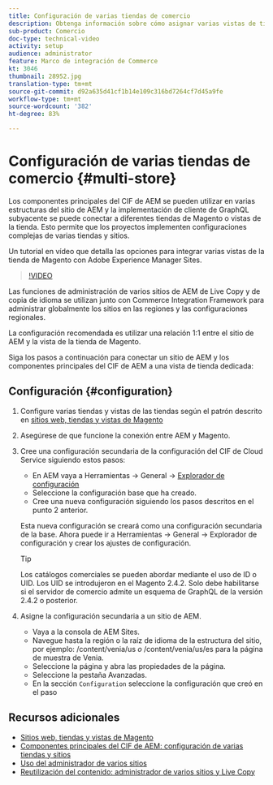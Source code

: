 ```yaml
---
title: Configuración de varias tiendas de comercio
description: Obtenga información sobre cómo asignar varias vistas de tienda de Magento a AEM. Esto permite que los proyectos admitan casos de uso multilingües y de inquilinos múltiples.
sub-product: Comercio
doc-type: technical-video
activity: setup
audience: administrator
feature: Marco de integración de Commerce
kt: 3046
thumbnail: 28952.jpg
translation-type: tm+mt
source-git-commit: d92a635d41cf1b14e109c316bd7264cf7d45a9fe
workflow-type: tm+mt
source-wordcount: '382'
ht-degree: 83%

---
```


# Configuración de varias tiendas de comercio {#multi-store}

Los componentes principales del CIF de AEM se pueden utilizar en varias estructuras del sitio de AEM y la implementación de cliente de GraphQL subyacente se puede conectar a diferentes tiendas de Magento o vistas de la tienda. Esto permite que los proyectos implementen configuraciones complejas de varias tiendas y sitios.

Un tutorial en vídeo que detalla las opciones para integrar varias vistas de la tienda de Magento con Adobe Experience Manager Sites.

>[!VIDEO](https://video.tv.adobe.com/v/28952/?quality=12)

Las funciones de administración de varios sitios de AEM de Live Copy y de copia de idioma se utilizan junto con Commerce Integration Framework para administrar globalmente los sitios en las regiones y las configuraciones regionales.

La configuración recomendada es utilizar una relación 1:1 entre el sitio de AEM y la vista de la tienda de Magento.

Siga los pasos a continuación para conectar un sitio de AEM y los componentes principales del CIF de AEM a una vista de tienda dedicada:

## Configuración {#configuration}

1. Configure varias tiendas y vistas de las tiendas según el patrón descrito en [sitios web, tiendas y vistas de Magento](https://docs.magento.com/m2/ce/user_guide/stores/websites-stores-views.html)

2. Asegúrese de que funcione la conexión entre AEM y Magento.

3. Cree una configuración secundaria de la configuración del CIF de Cloud Service siguiendo estos pasos:

   * En AEM vaya a Herramientas -> General -> [Explorador de configuración](/help/sites-administering/configurations.md#using-configuration-browser)
   * Seleccione la configuración base que ha creado.
   * Cree una nueva configuración siguiendo los pasos descritos en el punto 2 anterior.

   Esta nueva configuración se creará como una configuración secundaria de la base. Ahora puede ir a Herramientas -> General -> Explorador de configuración y crear los ajustes de configuración.

   >[!TIP]
   >
   > Los catálogos comerciales se pueden abordar mediante el uso de ID o UID. Los UID se introdujeron en el Magento 2.4.2. Solo debe habilitarse si el servidor de comercio admite un esquema de GraphQL de la versión 2.4.2 o posterior.

4. Asigne la configuración secundaria a un sitio de AEM.

   * Vaya a la consola de AEM Sites.
   * Navegue hasta la región o la raíz de idioma de la estructura del sitio, por ejemplo: /content/venia/us _o_ /content/venia/us/es para la página de muestra de Venia.
   * Seleccione la página y abra las propiedades de la página.
   * Seleccione la pestaña Avanzadas.
   * En la sección `Configuration` seleccione la configuración que creó en el paso

## Recursos adicionales

* [Sitios web, tiendas y vistas de Magento](https://docs.magento.com/m2/ce/user_guide/stores/websites-stores-views.html)
* [Componentes principales del CIF de AEM: configuración de varias tiendas y sitios](https://github.com/adobe/aem-core-cif-components/wiki/configuration#multi-store--site-configuration)
* [Uso del administrador de varios sitios](https://docs.adobe.com/content/help/en/experience-manager-learn/sites/translation/multi-site-manager-feature-video-use.html)
* [Reutilización del contenido: administrador de varios sitios y Live Copy](/help/sites-administering/msm.md)
